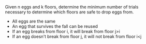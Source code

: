 Given n eggs and k floors, determine the minimum number of trials necessary to determine which floors are safe to drop eggs from.

* All eggs are the same
* An egg that survives the fall can be reused
* If an egg breaks from floor i, it will break from floor j>i
* If an egg doesn't break from floor j, it will not break from floor i<j